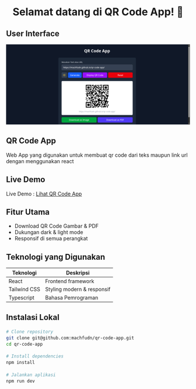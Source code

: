 <h1 align="center">Selamat datang di QR Code App! 👋</h1>

## User Interface

![User Interface](./public/ui.png)

## QR Code App

Web App yang digunakan untuk membuat qr code dari teks maupun link url dengan menggunakan react

## Live Demo

Live Demo :
<a href="https://qr-code-app-machfudn.vercel.app/" target="_blank">Lihat QR Code App</a>

## Fitur Utama

- Download QR Code Gambar & PDF
- Dukungan dark & light mode
- Responsif di semua perangkat

## Teknologi yang Digunakan

| Teknologi    | Deskripsi                  |
| ------------ | -------------------------- |
| React        | Frontend framework         |
| Tailwind CSS | Styling modern & responsif |
| Typescript   | Bahasa Pemrograman         |

## Instalasi Lokal

```bash
# Clone repository
git clone git@github.com:machfudn/qr-code-app.git
cd qr-code-app

# Install dependencies
npm install

# Jalankan aplikasi
npm run dev
```
